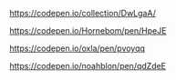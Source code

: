 https://codepen.io/collection/DwLgaA/

https://codepen.io/Hornebom/pen/HpeJE

https://codepen.io/oxla/pen/pvoyqq

https://codepen.io/noahblon/pen/qdZdeE